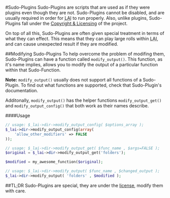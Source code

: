 #Sudo-Plugins
Sudo-Plugins are scripts that are used as if they were plugins even though they are not. Sudo-Plugins cannot be disabled, and are usually required in order for <abbr title="LastAutoIndex">LAI</abbr> to run properly. Also, unlike plugins, Sudo-Plugins fall under the [Copyright & Licensing](https://github.com/Project-CleverWeb/LastAutoIndex#copyright--licensing) of the project.

On top of all this, Sudo-Plugins are often given special treatment in terms of what they can effect. This means that they can play large rolls within <abbr title="LastAutoIndex">LAI</abbr>, and can cause unexpected result if they are modified.

##Modifying Sudo-Plugins
To help overcome the problem of modifing them, Sudo-Plugins can have a function called `modify_output()`. This function, as it's name implies, allows you to modify the output of a particular function within that Sudo-Function.

**Note:** `modify_output()` usually does not support all functions of a Sudo-Plugin. To find out what functions are supported, check that Sudo-Plugin's documentation.

Additonally, `modify_output()` has the helper functions `modify_output_get()` and `modify_output_config()` that both work as their names describe. 

####Usage

```php
// usage: $_lai->dir->modify_output_config( $options_array );
$_lai->dir->modify_output_config(array(
	'allow_other_modifiers' => FALSE
));

// usage: $_lai->dir->modify_output_get( $func_name , $args=FALSE );
$original = $_lai->dir->modify_output_get('folders');

$modified = my_awesome_function($original);

// usage: $_lai->dir->modify_output( $func_name , $changed_output );
$_lai->dir->modify_output( 'folders' , $modified );
```

##TL;DR
Sudo-Plugins are special, they are under the [license](https://github.com/Project-CleverWeb/LastAutoIndex#copyright--licensing), modify them with care.